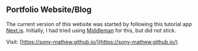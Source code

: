 ## Portfolio Website/Blog

The current version of this website was started by following this tutorial app [Next.js](https://nextjs.org/learn).
Initially, I had tried using [Middleman](https://middlemanapp.com/) for this, but did not stick.

Visit: [https://sony-mathew.github.io/](https://sony-mathew.github.io/)
